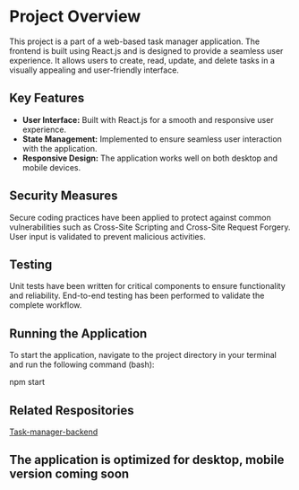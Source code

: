 # Project Overview

This project is a part of a web-based task manager application. The frontend is built using React.js and is designed to provide a seamless user experience. It allows users to create, read, update, and delete tasks in a visually appealing and user-friendly interface.

## Key Features

- **User Interface:** Built with React.js for a smooth and responsive user experience.
- **State Management:** Implemented to ensure seamless user interaction with the application.
- **Responsive Design:** The application works well on both desktop and mobile devices.

## Security Measures

Secure coding practices have been applied to protect against common vulnerabilities such as Cross-Site Scripting and Cross-Site Request Forgery. User input is validated to prevent malicious activities.

## Testing

Unit tests have been written for critical components to ensure functionality and reliability. End-to-end testing has been performed to validate the complete workflow.

## Running the Application

To start the application, navigate to the project directory in your terminal and run the following command (bash):

npm start

## Related Respositories

[Task-manager-backend](https://github.com/iankamar/task-manager-backend)

## The application is optimized for desktop, mobile version coming soon
